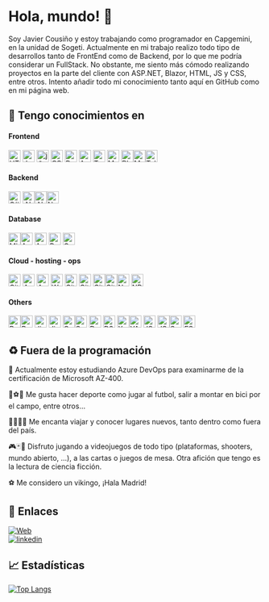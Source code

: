 
# Hola, mundo! 👋 


Soy Javier Cousiño y estoy trabajando como programador en Capgemini, en la unidad de Sogeti. Actualmente en mi trabajo realizo todo tipo de desarrollos tanto de FrontEnd como de Backend, por lo que me podría considerar un FullStack. No obstante, me siento más cómodo realizando proyectos en la parte del cliente con ASP.NET, Blazor, HTML, JS y CSS, entre otros. Intento añadir todo mi conocimiento tanto aquí en GitHub como en mi página web.

 
## 🧠 Tengo conocimientos en


#### Frontend 
<img height="24" width="24" src="https://icon.icepanel.io/Technology/svg/HTML5.svg" alt="HTML 5" title="HTML 5"  />  <img height="24" width="24" src="https://icon.icepanel.io/Technology/svg/JavaScript.svg" alt="JavaScript" title="JavaScript"  /> <img height="24" width="24" src="https://icon.icepanel.io/Technology/svg/jQuery.svg" alt="jQuery" title="jQuery"  /> <img height="24" width="24" src="https://icon.icepanel.io/Technology/svg/CSS3.svg" alt="CSS 3" title="CSS 3"  /> <img height="24" width="24" src="https://icon.icepanel.io/Technology/svg/Bootstrap.svg" alt="Bootstrap" title="Bootstrap"  />    <img height="24" width="24" src="https://icon.icepanel.io/Technology/svg/Angular.svg" alt="Angular" title="Angular"  />  <img height="24" width="24" src="https://icon.icepanel.io/Technology/svg/TypeScript.svg" alt="TypeScript" title="TypeScript"  /> <img height="24" width="24" src="https://icon.icepanel.io/Technology/svg/Material-UI.svg" alt="Material UI" title="Material UI"  />  <img height="24" width="24" src="https://cdn.simpleicons.org/blazor/512BD4" alt="Blazor" title="Blazor"  /><img height="24" width="24" src="https://icon.icepanel.io/Technology/svg/Materialize.svg" alt="Materialize" title="Materialize"  /><img height="24" width="24" src="https://avatars.githubusercontent.com/u/568561?s=280&v=4" alt="Telerik" title="Telerik"  />

#### Backend 
<img height="24" width="24" src="https://icon.icepanel.io/Technology/svg/C%23-%28CSharp%29.svg" alt="C#" title="C#"  /> <img height="24" width="24" src="https://icon.icepanel.io/Technology/svg/.NET.svg" alt=".Net" title=".Net"  /><img height="24" width="24" src="https://icon.icepanel.io/Technology/svg/.NET-core.svg" alt=".Net Core" title=".Net Core"  /><img height="24" width="24" src="https://icon.icepanel.io/Technology/svg/Node.js.svg" alt="Node JS" title="Node JS"  />

#### Database 
<img height="24" width="24" src="https://icon.icepanel.io/Technology/png-shadow-512/Microsoft-SQL-Server.png" alt="Microsoft SQL Server" title="Microsoft SQL Server"  /><img height="24" width="24" src="https://icon.icepanel.io/Technology/svg/Azure-SQL-Database.svg" alt="Azure SQL Database" title="Azure SQL Database"  /> <img height="24" width="24" src="https://icon.icepanel.io/Technology/png-shadow-512/Cosmos-BD.png" alt="Azure Cosmos DB" title="Azure Cosmos DB"  /> <img height="24" width="24" src="https://icon.icepanel.io/Technology/svg/PostgresSQL.svg" alt="Postgresql" title="Postgresql"  /> <img height="24" width="24" src="https://icon.icepanel.io/Technology/svg/Oracle.svg" alt="Oracle" title="Oracle"  />

#### Cloud - hosting - ops  
<img height="24" width="24" src="https://icon.icepanel.io/Technology/svg/Git.svg" alt="Git" title="Git"  /> <img height="24" width="24" src="https://icon.icepanel.io/Technology/svg/Azure.svg" alt="Azure" title="Azure"  />    <img height="24" width="24" src="https://icon.icepanel.io/Technology/svg/Azure-Devops.svg" alt="Azure DevOps" title="Azure DevOps"  />    <img height="24" width="24" src="https://icon.icepanel.io/Technology/png-shadow-512/WordPress.png" alt="WordPress" title="WordPress"  />   <img height="24" width="24" src="https://icon.icepanel.io/Technology/png-shadow-512/GitHub.png" alt="GitHub" title="GitHub"  /> <img height="24" width="24" src="https://icon.icepanel.io/Technology/svg/GitHub-Actions.svg" alt="GitHub Actions" title="GitHub Actions"  /> <img height="24" width="24" src="https://cdn.simpleicons.org/GitHubCopilot/FFFFFF" alt="GitHub Copilot" title="GitHub Copilot"  /><img height="24" width="24" src="https://icon.icepanel.io/Technology/png-shadow-512/GitHub-Codespaces.png" alt="GitHub Codesapces" title="GitHub Codesapces"  /><img height="24" width="24" src="https://icon.icepanel.io/Technology/svg/NuGet.svg" alt="Nuget" title="Nuget"  /> <img height="24" width="24" src="https://icon.icepanel.io/Technology/svg/NPM.svg" alt="NPM" title="NPM"  /> 

#### Others 
<img height="24" width="24" src="https://icon.icepanel.io/Technology/png-shadow-512/Powershell.png" alt="PowerShell" title="PowerShell"  /><img height="24" width="24" src="https://icon.icepanel.io/Technology/svg/Postman.svg" alt="Postman" title="Postman"  />  <img height="24" width="24" src="https://icon.icepanel.io/Technology/svg/Jira.svg" alt="Jira" title="Jira"  />   <img height="24" width="24" src="https://icon.icepanel.io/Technology/svg/Jira-Align.svg" alt="Jira Software" title="Jira Software"  /> <img height="24" width="24" src="https://icon.icepanel.io/Technology/svg/Confluence.svg" alt="Confluence" title="Confluence"  /><img height="24" width="24" src="https://icon.icepanel.io/Technology/svg/Swagger.svg" alt="Swagger" title="Swagger"  />  <img height="24" width="24" src="https://cdn.simpleicons.org/Diagrams.Net/F08705" alt="DrawIO" title="DrawIO"  />   <img height="24" width="24" src="https://icon.icepanel.io/Technology/svg/D3.js.svg" alt="D3 js" title="D3 js"  />  <img height="24" width="24" src="https://icon.icepanel.io/Technology/svg/XML.svg" alt="XML" title="XML"  /><img height="24" width="24" src="https://icon.icepanel.io/Technology/png-shadow-512/YAML.png" alt="YAML" title="YAML"  /> <img height="24" width="24" src="https://icon.icepanel.io/Technology/png-shadow-512/JSON.png" alt="JSON" title="JSON"  /> <img height="24" width="24" src="https://cdn.simpleicons.org/JsonWebTokens/FFFFFF" alt="JSON Web Tokens" title="JSON Web Tokens"  /><img height="24" width="24" src="https://icon.icepanel.io/Technology/svg/SonarQube.svg" alt="SonarQube" title="SonarQube"  /> <img height="24" width="24" src="https://icon.icepanel.io/Technology/svg/ESLint.svg" alt="ESLint" title="ESLint"  /> 


## :recycle: Fuera de la programación 

:memo: Actualmente estoy estudiando Azure DevOps para examinarme de la certificación de Microsoft AZ-400. 

:bicyclist::soccer::bowling:  Me gusta hacer deporte como jugar al futbol, salir a montar en bici por el campo, entre otros...

:evergreen_tree::palm_tree::city_sunrise::sunrise_over_mountains:  Me encanta viajar y conocer lugares nuevos, tanto dentro como fuera del país.

:video_game::black_joker::game_die: Disfruto jugando a videojuegos de todo tipo (plataformas, shooters, mundo abierto, ...), a las cartas o juegos de mesa. Otra afición que tengo es la lectura de ciencia ficción.

:soccer:
 Me considero un vikingo, ¡Hala Madrid!





## 🔗 Enlaces
[![Web](https://img.shields.io/badge/c0us1.net-000?style=for-the-badge&logo=ko-fi&logoColor=white)](https://c0us1.net/) <br />
[![linkedin](https://img.shields.io/badge/linkedin-0A66C2?style=for-the-badge&logo=linkedin&logoColor=white)](https://www.linkedin.com/in/fco-javier-cousi%C3%B1o/)




## 📈 Estadísticas

[![Top Langs](https://github-readme-stats.vercel.app/api/top-langs/?username=cousigoico&layout=compact&theme=dark)](https://github.com/cousigoico?tab=repositories)


##
